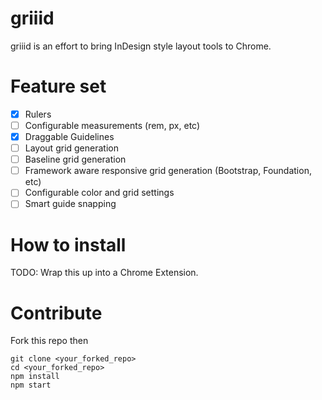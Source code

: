 # griiid
griiid is an effort to bring InDesign style layout tools to Chrome. 

# Feature set
* [x] Rulers
* [ ] Configurable measurements (rem, px, etc)
* [x] Draggable Guidelines
* [ ] Layout grid generation
* [ ] Baseline grid generation
* [ ] Framework aware responsive grid generation (Bootstrap, Foundation, etc)
* [ ] Configurable color and grid settings
* [ ] Smart guide snapping

# How to install
TODO: Wrap this up into a Chrome Extension.

# Contribute
Fork this repo then
```
git clone <your_forked_repo>
cd <your_forked_repo>
npm install
npm start
```

